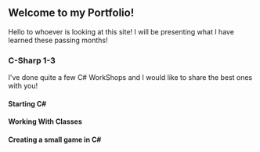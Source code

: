 ## Welcome to my Portfolio! 
<p>Hello to whoever is looking at this site! I will be presenting what I have learned these passing months!</p>


### C-Sharp 1-3

<p> I've done quite a few C# WorkShops and I would like to share the best ones with you!</p>

#### Starting C#

#### Working With Classes

#### Creating a small game in C#


